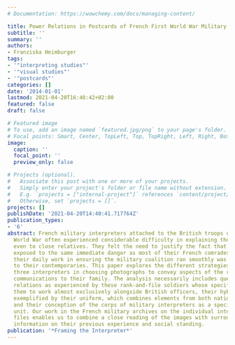 ```yaml
---
# Documentation: https://wowchemy.com/docs/managing-content/

title: Power Relations in Postcards of French First World War Military Interpreters
subtitle: ''
summary: ''
authors:
- Franziska Heimburger
tags:
- '"interpreting studies"'
- '"visual studies"'
- '"postcards"'
categories: []
date: '2014-01-01'
lastmod: 2021-04-20T16:40:42+02:00
featured: false
draft: false

# Featured image
# To use, add an image named `featured.jpg/png` to your page's folder.
# Focal points: Smart, Center, TopLeft, Top, TopRight, Left, Right, BottomLeft, Bottom, BottomRight.
image:
  caption: ''
  focal_point: ''
  preview_only: false

# Projects (optional).
#   Associate this post with one or more of your projects.
#   Simply enter your project's folder or file name without extension.
#   E.g. `projects = ["internal-project"]` references `content/project/deep-learning/index.md`.
#   Otherwise, set `projects = []`.
projects: []
publishDate: '2021-04-20T14:40:41.717764Z'
publication_types:
- '6'
abstract: French military interpreters attached to the British troops during the First
  World War often experienced considerable difficulty in explaining their position
  even to close relatives. They felt the need to justify the fact that they were not
  exposed to the same immediate danger as most of their French comrades in arms. Furthermore,
  their daily work in ensuring the military coalition ran smoothly was mostly unintelligible
  to their contemporaries. This paper explores the different strategies employed by
  three interpreters in choosing photographs to convey aspects of the role in personal
  communications to their family. The analysis necessarily includes questions on power
  relations as experienced by these rank-and-file soldiers whose specific tasks led
  them to work almost exclusively alongside British officers, their hybrid status
  exemplified by their uniform, which combines elements from both national traditions,
  and their conception of the corps of military interpreters as a specific and cohesive
  unit. Our work in the French military archives on the individual interpreters' case
  files enables us to combine a close reading of the images with surrounding background
  information on their previous experience and social standing.
publication: '*Framing the Interpreter*'
---
```

